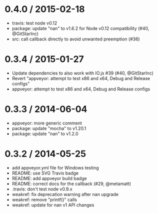 
0.4.0 / 2015-02-18
==================

  * travis: test node v0.12
  * package: update "nan" to v1.6.2 for Node v0.12 compatibility (#40, @GitStarInc)
  * src: call callback directly to avoid unwanted preemption (#36)

0.3.4 / 2015-01-27
==================

  * Update dependencies to also work with IO.js #39 (#40, @GitStarInc)
  * Revert "appveyor: attempt to test x86 and x64, Debug and Release configs"
  * appveyor: attempt to test x86 and x64, Debug and Release configs

0.3.3 / 2014-06-04
==================

  * appveyor: more generic comment
  * package: update "mocha" to v1.20.1
  * package: update "nan" to v1.2.0

0.3.2 / 2014-05-25
==================

  * add appveyor.yml file for Windows testing
  * README: use SVG Travis badge
  * README: add appveyor build badge
  * README: correct docs for the callback (#29, @metamatt)
  * .travis: don't test node v0.9.x
  * weakref: fix deprecation warning after nan upgrade
  * weakref: remove "printf()" calls
  * weakref: update for nan v1 API changes
